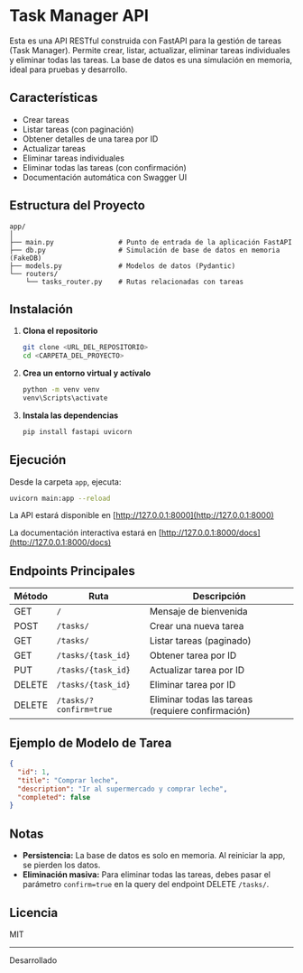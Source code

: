 # Task Manager API

Esta es una API RESTful construida con FastAPI para la gestión de tareas (Task Manager). Permite crear, listar, actualizar, eliminar tareas individuales y eliminar todas las tareas. La base de datos es una simulación en memoria, ideal para pruebas y desarrollo.

## Características

- Crear tareas
- Listar tareas (con paginación)
- Obtener detalles de una tarea por ID
- Actualizar tareas
- Eliminar tareas individuales
- Eliminar todas las tareas (con confirmación)
- Documentación automática con Swagger UI

## Estructura del Proyecto

```
app/
│
├── main.py                # Punto de entrada de la aplicación FastAPI
├── db.py                  # Simulación de base de datos en memoria (FakeDB)
├── models.py              # Modelos de datos (Pydantic)
└── routers/
    └── tasks_router.py    # Rutas relacionadas con tareas
```

## Instalación

1. **Clona el repositorio**
   ```bash
   git clone <URL_DEL_REPOSITORIO>
   cd <CARPETA_DEL_PROYECTO>
   ```

2. **Crea un entorno virtual y actívalo**
   ```bash
   python -m venv venv
   venv\Scripts\activate
   ```

3. **Instala las dependencias**
   ```bash
   pip install fastapi uvicorn
   ```

## Ejecución

Desde la carpeta `app`, ejecuta:

```bash
uvicorn main:app --reload
```

La API estará disponible en [http://127.0.0.1:8000](http://127.0.0.1:8000)

La documentación interactiva estará en [http://127.0.0.1:8000/docs](http://127.0.0.1:8000/docs)

## Endpoints Principales

| Método | Ruta                | Descripción                                 |
|--------|---------------------|---------------------------------------------|
| GET    | `/`                 | Mensaje de bienvenida                       |
| POST   | `/tasks/`           | Crear una nueva tarea                       |
| GET    | `/tasks/`           | Listar tareas (paginado)                    |
| GET    | `/tasks/{task_id}`  | Obtener tarea por ID                        |
| PUT    | `/tasks/{task_id}`  | Actualizar tarea por ID                     |
| DELETE | `/tasks/{task_id}`  | Eliminar tarea por ID                       |
| DELETE | `/tasks/?confirm=true` | Eliminar todas las tareas (requiere confirmación) |

## Ejemplo de Modelo de Tarea

```json
{
  "id": 1,
  "title": "Comprar leche",
  "description": "Ir al supermercado y comprar leche",
  "completed": false
}
```

## Notas

- **Persistencia:** La base de datos es solo en memoria. Al reiniciar la app, se pierden los datos.
- **Eliminación masiva:** Para eliminar todas las tareas, debes pasar el parámetro `confirm=true` en la query del endpoint DELETE `/tasks/`.

## Licencia

MIT

---

Desarrollado